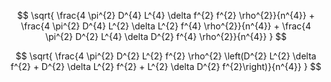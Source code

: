 $$
\sqrt{ \frac{4 \pi^{2} D^{4} L^{4} \delta f^{2} f^{2} \rho^{2}}{n^{4}} + \frac{4 \pi^{2} D^{4} L^{2} \delta L^{2} f^{4} \rho^{2}}{n^{4}} + \frac{4 \pi^{2} D^{2} L^{4} \delta D^{2} f^{4} \rho^{2}}{n^{4}} }
$$

$$
\sqrt{ \frac{4 \pi^{2} D^{2} L^{2} f^{2} \rho^{2} \left(D^{2} L^{2} \delta f^{2} + D^{2} \delta L^{2} f^{2} + L^{2} \delta D^{2} f^{2}\right)}{n^{4}} }
$$